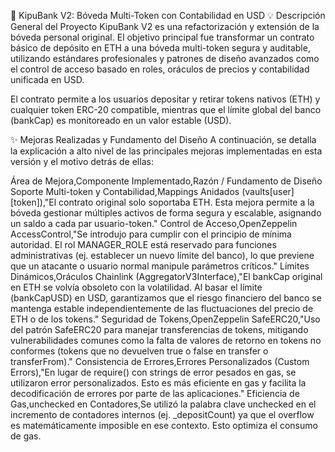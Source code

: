  🏦 KipuBank V2: Bóveda Multi-Token con Contabilidad en USD
💡 Descripción General del Proyecto
KipuBank V2 es una refactorización y extensión de la bóveda personal original. El objetivo principal fue transformar un contrato básico de depósito en ETH a 
una bóveda multi-token segura y auditable, utilizando estándares profesionales y patrones de diseño avanzados como el control de acceso basado en roles, 
oráculos de precios y contabilidad unificada en USD.

El contrato permite a los usuarios depositar y retirar tokens nativos (ETH) y cualquier token ERC-20 compatible, mientras que el límite global del banco (bankCap) 
es monitoreado en un valor estable (USD).

✨ Mejoras Realizadas y Fundamento del Diseño
A continuación, se detalla la explicación a alto nivel de las principales mejoras implementadas en esta versión y el motivo detrás de ellas:

Área de Mejora,Componente Implementado,Razón / Fundamento de Diseño
Soporte Multi-token y Contabilidad,Mappings Anidados (vaults[user][token]),"El contrato original solo soportaba ETH. Esta mejora permite a la bóveda gestionar múltiples activos de forma segura y escalable, asignando un saldo a cada par usuario-token."
Control de Acceso,OpenZeppelin AccessControl,"Se introdujo para cumplir con el principio de mínima autoridad. El rol MANAGER_ROLE está reservado para funciones administrativas (ej. establecer un nuevo límite del banco), lo que previene que un atacante o usuario normal manipule parámetros críticos."
Límites Dinámicos,Oráculos Chainlink (AggregatorV3Interface),"El bankCap original en ETH se volvía obsoleto con la volatilidad. Al basar el límite (bankCapUSD) en USD, garantizamos que el riesgo financiero del banco se mantenga estable independientemente de las fluctuaciones del precio de ETH o de los tokens."
Seguridad de Tokens,OpenZeppelin SafeERC20,"Uso del patrón SafeERC20 para manejar transferencias de tokens, mitigando vulnerabilidades comunes como la falta de valores de retorno en tokens no conformes (tokens que no devuelven true o false en transfer o transferFrom)."
Consistencia de Errores,Errores Personalizados (Custom Errors),"En lugar de require() con strings de error pesados en gas, se utilizaron error personalizados. Esto es más eficiente en gas y facilita la decodificación de errores por parte de las aplicaciones."
Eficiencia de Gas,unchecked en Contadores,Se utilizó la palabra clave unchecked en el incremento de contadores internos (ej. _depositCount) ya que el overflow es matemáticamente imposible en ese contexto. Esto optimiza el consumo de gas.
